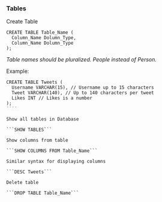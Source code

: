 
### Tables

Create Table

```
CREATE TABLE Table_Name (
  Column_Name Dolumn_Type,
  Column_Name Dolumn_Type
);
```

*Table names should be pluralized. People instead of Person.*

Example:

```
CREATE TABLE Tweets (
  Username VARCHAR(15), // Username up to 15 characters
  Tweet VARCHAR(140), // Up to 140 characters per tweet
  Likes INT // Likes is a number
);
˙˙˙˙

Show all tables in Database

```SHOW TABLES```

Show columns from table

```SHOW COLUMNS FROM Table_Name```

Similar syntax for displaying columns

```DESC Tweets```

Delete table

```DROP TABLE Table_Name```
